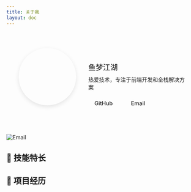 ```yaml
---
title: 关于我
layout: doc
---
```


<script setup>
import { VPTeamMembers } from 'vitepress/theme'
import Nav from './.vitepress/theme/components/nav.vue'
import SkillTag from './.vitepress/theme/components/SkillTag.vue'

const skills = [
  {
    title: 'HTML',
    icon: 'https://api.iconify.design/logos:html-5.svg',
    color: '#E34F26'
  },
  {
    title: 'CSS',
    icon: 'https://api.iconify.design/logos:css-3.svg',
    color: '#1572B6'
  },
  {
    title: 'JavaScript',
    icon: 'https://api.iconify.design/logos:javascript.svg',
    color: '#F7DF1E'
  },
  {
    title: 'Vue',
    icon: 'https://api.iconify.design/logos:vue.svg',
    color: '#4FC08D'
  }
  ,
  {
    title: 'Git',
    icon: 'https://api.iconify.design/logos:git-icon.svg',
    color: '#dc4c31'
  },
  {
    title:'Github',
    icon:'https://api.iconify.design/logos:github-icon.svg',
    color:'#b7c2b7',
  },
  {
    title:'TypeScript',
    icon:'https://api.iconify.design/logos:typescript-icon.svg',
    color:'#3389fe',
  },
  {
    title:'Node.js',
    icon:'https://api.iconify.design/logos:nodejs-icon.svg',
    color:'#379337'
  },
  {
    title: 'Vite',
    icon:'https://api.iconify.design/logos:vitejs.svg',
    color:'#5e65e9'
  },
  {
    title:'Markdown',
    icon:'https://api.iconify.design/logos:markdown.svg',
    color:'#6e7681'
  },
  {
    title:'React',
    icon:'https://api.iconify.design/logos:react.svg',
    color:'#66d3f1'
  },
  {
    title:'Next.js',
    icon:'https://api.iconify.design/logos:nextjs-icon.svg',
    color:''
  },
  {
    title:'Ant Design',
    icon:'https://api.iconify.design/logos:ant-design.svg',
    color:'#176fe9'
  },
  {
    title:'Npm',
    icon:'https://api.iconify.design/logos:npm-icon.svg',
    color:'#c74342'
  },
  {
    title:'Pyhton',
    icon:'https://api.iconify.design/logos:python.svg',
    color:'#e0cb1d'
  }
]

const projects = [
  {
    title: '代办事项',
    desc: '基于Vue+TS的动态事件代办管理',
    url: 'https://github.com/your-repo',
    badge: 'Beta',
    badgeType: 'beta'
  },
  // {
  //   title: '项目模板',
  //   desc: 'Vue3 + TypeScript 项目模板',
  //   url: 'https://github.com/your-repo',
  //   badge: 'NEW',
  //   badgeType: 'new'
  // }
]
</script>

<div class="profile-header">
  <div class="avatar-wrapper">
    <img src="https://s21.ax1x.com/2025/02/07/pEm9bQO.jpg" alt="头像" class="avatar">
  </div>
  <div class="profile-info">
    <h1>Yu Meng</h1>
    <p class="title">鱼梦江湖</p>
    <p class="bio">热爱技术，专注于前端开发和全栈解决方案</p>
    <div class="social-links">
      <a href="https://github.com/myfishdream" target="_blank" class="social-link github">
        <span class="link-text">GitHub</span>
      </a>
      <a href="mailto:your@email.com" class="social-link email">
        <span class="link-text">Email</span>
      </a>
    </div>
    
  </div>
</div>

![Email](https://img.shields.io/badge/Email-yumengjianghu@outlook.com-blue?style=for-the-badge&logo=gmail&logoColor=white)

## 🎯 技能特长

<SkillTag :skills="skills"/>

## 💼 项目经历

<Nav :tools="projects"/>


<style scoped>
.profile-header {
  display: flex;
  align-items: center;
  gap: 2rem;
  padding: 2rem;
  background: var(--vp-c-bg-soft);
  border-radius: 12px;
  margin-bottom: 2rem;
}

.avatar-wrapper {
  flex-shrink: 0;
  width: 150px;
  height: 150px;
  border-radius: 75px;
  overflow: hidden;
  border: 4px solid var(--vp-c-brand);
  background: var(--vp-c-bg);
  box-shadow: 0 4px 12px rgba(0, 0, 0, 0.1);
  transition: all 0.3s ease;
  display: flex;
  align-items: center;
  justify-content: center;
}

.avatar {
  width: 100%;
  height: 100%;
  object-fit: cover;
  object-position: center;
  transition: transform 0.3s ease;
  transform: scale(1.2);
}

.avatar-wrapper:hover .avatar {
  transform: scale(1.3);
}

.profile-info {
  flex: 1;
}

.profile-info h1 {
  margin: 0;
  font-size: 2rem;
  line-height: 1.2;
  background: linear-gradient(120deg, var(--vp-c-brand) 0%, var(--vp-c-brand-light) 100%);
  -webkit-background-clip: text;
  -webkit-text-fill-color: transparent;
}

.title {
  font-size: 1.2rem;
  color: var(--vp-c-text-2);
  margin: 0.5rem 0;
}

.bio {
  color: var(--vp-c-text-1);
  margin: 0.5rem 0;
}

.social-links {
  display: flex;
  gap: 1rem;
  margin-top: 1rem;
}

.social-link {
  display: inline-flex;
  align-items: center;
  padding: 0.5rem 1rem;
  /* border-radius: 20px;  */
  background: var(--vp-c-bg);
  color: var(--vp-c-text-2);
  text-decoration: none;
  transition: all 0.3s ease;
  border: 1px solid var(--vp-c-divider);
}

.social-link:hover {
  color: var(--vp-c-brand);
  border-color: var(--vp-c-brand);
  transform: translateY(-2px);
}

.link-text {
  font-size: 0.9rem;
  font-weight: 500;
}

/* 深色模式适配 */
@media (prefers-color-scheme: dark) {
  .social-link {
    background: var(--vp-c-bg-soft);
  }

  .avatar-wrapper {
    box-shadow: 0 4px 12px rgba(0, 0, 0, 0.2);
    border-width: 3px;
  }
  
  .avatar-wrapper:hover {
    box-shadow: 0 6px 16px rgba(0, 0, 0, 0.3);
  }
}

/* 移动端适配 */
@media (max-width: 768px) {
  .profile-header {
    flex-direction: column;
    text-align: center;
    padding: 1.5rem;
  }

  .social-links {
    justify-content: center;
  }

  .avatar-wrapper {
    width: 120px;
    height: 120px;
    border-radius: 60px;
  }
}
</style>
